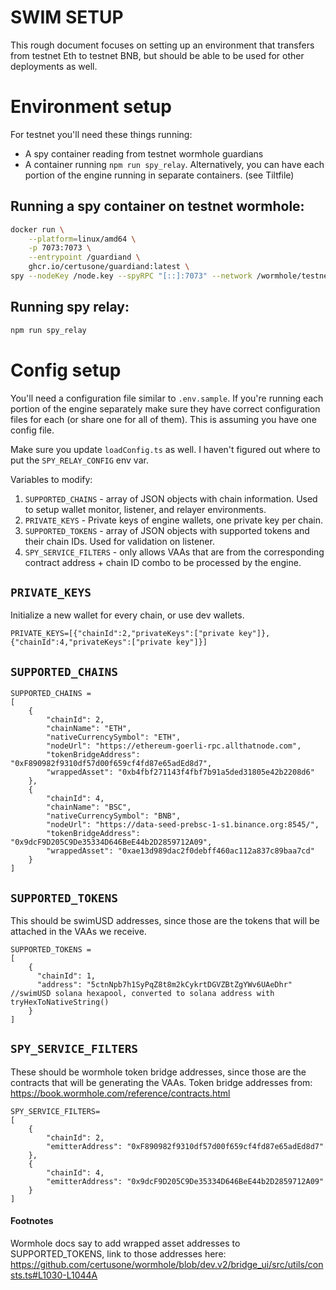 # SWIM SETUP
This rough document focuses on setting up an environment that transfers from testnet Eth to testnet BNB, but should
be able to be used for other deployments as well.

# Environment setup

For testnet you'll need these things running:
- A spy container reading from testnet wormhole guardians
- A container running `npm run spy_relay`. Alternatively, you can have each portion of the engine running in separate containers. (see Tiltfile)

## Running a spy container on testnet wormhole:

```bash
docker run \
    --platform=linux/amd64 \
    -p 7073:7073 \
    --entrypoint /guardiand \
    ghcr.io/certusone/guardiand:latest \
spy --nodeKey /node.key --spyRPC "[::]:7073" --network /wormhole/testnet/2/1 --bootstrap /dns4/wormhole-testnet-v2-bootstrap.certus.one/udp/8999/quic/p2p/12D3KooWBY9ty9CXLBXGQzMuqkziLntsVcyz4pk1zWaJRvJn6Mmt
```

## Running spy relay:
```bash
npm run spy_relay
```

# Config setup

You'll need a configuration file similar to `.env.sample`. If you're running each portion of the engine separately make sure
they have correct configuration files for each (or share one for all of them). This is assuming you have one config file.

Make sure you update `loadConfig.ts` as well. I haven't figured out where to put the `SPY_RELAY_CONFIG` env var.

Variables to modify:
1. `SUPPORTED_CHAINS` - array of JSON objects with chain information. Used to setup wallet monitor, listener, and relayer environments.
2. `PRIVATE_KEYS` - Private keys of engine wallets, one private key per chain.
3. `SUPPORTED_TOKENS` - array of JSON objects with supported tokens and their chain IDs. Used for validation on listener.
4. `SPY_SERVICE_FILTERS` - only allows VAAs that are from the corresponding contract address + chain ID combo to be processed by the engine.


## `PRIVATE_KEYS`
Initialize a new wallet for every chain, or use dev wallets.
```
PRIVATE_KEYS=[{"chainId":2,"privateKeys":["private key"]},{"chainId":4,"privateKeys":["private key"]}]
```

## `SUPPORTED_CHAINS`
```
SUPPORTED_CHAINS =
[
    {
        "chainId": 2,
        "chainName": "ETH",
        "nativeCurrencySymbol": "ETH",
        "nodeUrl": "https://ethereum-goerli-rpc.allthatnode.com",
        "tokenBridgeAddress": "0xF890982f9310df57d00f659cf4fd87e65adEd8d7",
        "wrappedAsset": "0xb4fbf271143f4fbf7b91a5ded31805e42b2208d6"
    },
    {
        "chainId": 4,
        "chainName": "BSC",
        "nativeCurrencySymbol": "BNB",
        "nodeUrl": "https://data-seed-prebsc-1-s1.binance.org:8545/",
        "tokenBridgeAddress": "0x9dcF9D205C9De35334D646BeE44b2D2859712A09",
        "wrappedAsset": "0xae13d989dac2f0debff460ac112a837c89baa7cd"
    }
]
```

## `SUPPORTED_TOKENS`
This should be swimUSD addresses, since those are the tokens that will be attached in the VAAs we receive.
```
SUPPORTED_TOKENS =
[
    {
      "chainId": 1,
      "address": "5ctnNpb7h1SyPqZ8t8m2kCykrtDGVZBtZgYWv6UAeDhr"  //swimUSD solana hexapool, converted to solana address with tryHexToNativeString()
    }
]
```

## `SPY_SERVICE_FILTERS`
These should be wormhole token bridge addresses, since those are the contracts that will be generating the VAAs.
Token bridge addresses from: https://book.wormhole.com/reference/contracts.html
```
SPY_SERVICE_FILTERS=
[
    {
        "chainId": 2,
        "emitterAddress": "0xF890982f9310df57d00f659cf4fd87e65adEd8d7"
    },
    {
        "chainId": 4,
        "emitterAddress": "0x9dcF9D205C9De35334D646BeE44b2D2859712A09"
    }
]
```

#### Footnotes
Wormhole docs say to add wrapped asset addresses to SUPPORTED_TOKENS, link to those addresses here: https://github.com/certusone/wormhole/blob/dev.v2/bridge_ui/src/utils/consts.ts#L1030-L1044A
